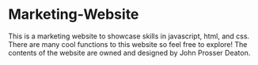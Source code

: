 # Marketing-Website
This is a marketing website to showcase skills in javascript, html, and css. There are many cool functions to this website so feel free to explore! The contents of the website are owned and designed by John Prosser Deaton.
